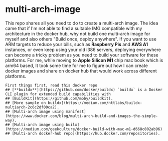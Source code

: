 # multi-arch-image
This repo shares all you need to do to create a multi-arch image. The idea came that if I'm not able to find a suitable IMG compatible with my architecture in the docker hub, why not build one multi-arch image for myself and also others "Build once, deploy anywhere". 
If you want to use ARM targets to reduce your bills, such as **Raspberry Pis** and **AWS A1** instances, or even keep using your old i386 servers, deploying everywhere can become a tricky problem as you need to build your software for these platforms. For me, while moving to **Apple Silicon M1** chip mac book which is arm64 based, It took some time for me to figure out how I can create docker images and share on docker hub that would work across different platforms.
```console
First things first, read this docker repo
## [**buildx**](https://github.com/docker/buildx) `buildx` is a Docker CLI plugin for extended build capabilities with
## [BuildKit](https://github.com/moby/buildkit). 
## [More sample on buildx](https://medium.com/nttlabs/buildx-multiarch-2c6c2df00ca2).
## [Multi-arch image using manifest](https://www.docker.com/blog/multi-arch-build-and-images-the-simple-way).
## [Multi-arch image using builx](https://medium.com/geekculture/docker-build-with-mac-m1-d668c802ab96)
## [Multi-arch docker-hub repo](https://hub.docker.com/repositories).
```
